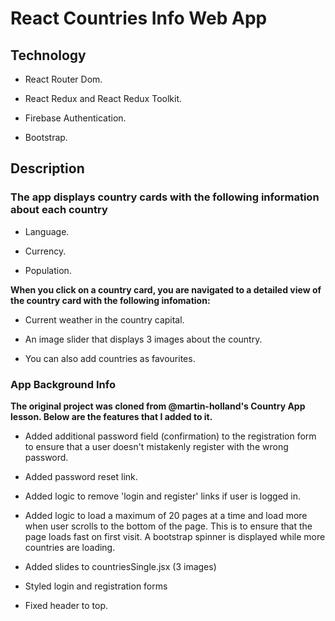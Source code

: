 # React Countries Info Web App

## Technology

- React Router Dom.

- React Redux and React Redux Toolkit​​​​​​.

- Firebase Authentication.

- Bootstrap.


## Description 

### The app displays country cards with the following information about each country

- Language.

- Currency.

- Population.

**When you click on a country card, you are navigated to a detailed view of the country card with the following infomation:**

- Current weather in the country capital.

- An image slider that displays 3 images about the country.

- You can also add countries as favourites.

 
### App Background Info

**The original project was cloned from @martin-holland's Country App lesson. Below are the features that I added to it.** 

- Added additional password field (confirmation) to the registration form to ensure that a user doesn't mistakenly register with the wrong password.

- Added password reset link.

- Added logic to remove 'login and register' links if user is logged in.

- Added logic to load a maximum of 20 pages at a time and load more when user scrolls to the bottom of the page. This is to ensure that the page loads fast on first visit. A bootstrap spinner is displayed while more countries are loading.

- Added slides to countriesSingle.jsx (3 images)

- Styled login and registration forms

- Fixed header to top.

